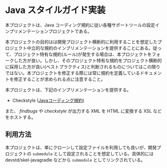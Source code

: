 # Java スタイルガイド実装

本プロジェクトは、Java コーディング規約に従い各種サポートツールの設定インプリメンテーションプロジェクトである。

本プロジェクトの目的はは開発プロジェクト横断的に利用することを想定したプロジェクト中立的な規約のインプリメンテーションを提供することにある。従って、プロジェクト特有な規約(ルール)が発生する場合は、本プロジェクトをフォークした方が良い。しかし、そのプロジェクト特有な規約をプロジェクト横断的に採用した方が良い(ベストプラクティス)と判断されるものについてはこの限りではない。本プロジェクトを修正する際には常に規約を定義しているドキュメントを修正することが求められる点に注意すること。

本プロジェクトは、下記のインプリメンテーションを提供する。

  * Checkstyle ([Javaコーディング規約](https://cf.iij-group.jp/pages/viewpage.action?pageId=20983124))

また、 *findbugs* や *checkstyle* が出力する XML を HTML に変換する XSL などをホストする。

## 利用方法

本プロジェクトは、単にクローンして設定ファイルを利用しても良いが、開発プロジェクトの `submodule` として設定されることを想定している。具体的には devstd/skel-javagradle などから `submodule` としてリンクされている。
